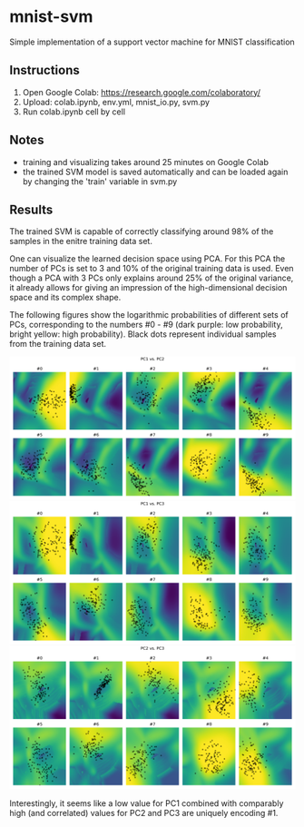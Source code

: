 # mnist-svm
Simple implementation of a support vector machine for MNIST classification

## Instructions
1. Open Google Colab: https://research.google.com/colaboratory/
2. Upload: colab.ipynb, env.yml, mnist_io.py, svm.py
3. Run colab.ipynb cell by cell

## Notes
- training and visualizing takes around 25 minutes on Google Colab
- the trained SVM model is saved automatically and can be loaded again by changing the 'train' variable in svm.py

## Results
The trained SVM is capable of correctly classifying around 98% of the samples in the enitre training data set.

One can visualize the learned decision space using PCA.
For this PCA the number of PCs is set to 3 and 10% of the original training data is used.
Even though a PCA with 3 PCs only explains around 25% of the original variance, it already allows for giving an impression of the high-dimensional decision space and its complex shape.

The following figures show the logarithmic probabilities of different sets of PCs, corresponding to the numbers #0 - #9 (dark purple: low probability, bright yellow: high probability).
Black dots represent individual samples from the training data set.

![alt text](https://github.com/arnemonsees/mnist-svm/blob/master/pc1_vs_pc2.png)
![alt text](https://github.com/arnemonsees/mnist-svm/blob/master/pc1_vs_pc3.png)
![alt text](https://github.com/arnemonsees/mnist-svm/blob/master/pc2_vs_pc3.png)

Interestingly, it seems like a low value for PC1 combined with comparably high (and correlated) values for PC2 and PC3 are uniquely encoding #1. 
